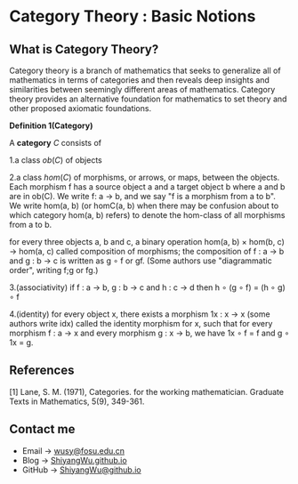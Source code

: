 # Category Theory : Basic Notions

## What is Category Theory?

Category theory is a branch of mathematics that seeks to generalize all of mathematics in terms of categories and then reveals deep insights and similarities between seemingly different areas of mathematics. Category theory provides an alternative foundation for mathematics to set theory and other proposed axiomatic foundations.

**Definition 1(Category)**

A **category** $C$ consists of

1.a class $ob(C)$ of objects

2.a class $hom(C)$ of morphisms, or arrows, or maps, between the objects. Each morphism f has a source object a and a target object b where a and b are in ob(C). We write f: a → b, and we say "f is a morphism from a to b". We write hom(a, b) (or homC(a, b) when there may be confusion about to which category hom(a, b) refers) to denote the hom-class of all morphisms from a to b. 

for every three objects a, b and c, a binary operation hom(a, b) × hom(b, c) → hom(a, c) called composition of morphisms; the composition of f : a → b and g : b → c is written as g ∘ f or gf. (Some authors use "diagrammatic order", writing f;g or fg.)

3.(associativity) if f : a → b, g : b → c and h : c → d then h ∘ (g ∘ f) = (h ∘ g) ∘ f

4.(identity) for every object x, there exists a morphism 1x : x → x (some authors write idx) called the identity morphism for x, such that for every morphism f : a → x and every morphism g : x → b, we have 1x ∘ f = f and g ∘ 1x = g.

## References

[1] Lane, S. M. (1971), Categories. for the working mathematician. Graduate Texts in Mathematics, 5(9), 349-361.

## Contact me

* Email -> <wusy@fosu.edu.cn>
* Blog -> [ShiyangWu.github.io](https://shiyangwu.github.io/)
* GitHub -> [ShiyangWu@github.io](https://github.com/ShiyangWu/ShiyangWu.github.io/blob/master/README.md)


